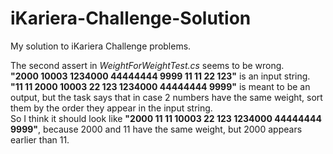 # iKariera-Challenge-Solution
My solution to iKariera Challenge problems.

The second assert in *WeightForWeightTest.cs* seems to be wrong.<br>
**"2000 10003 1234000 44444444 9999 11 11 22 123"** is an input string.<br>
**"11 11 2000 10003 22 123 1234000 44444444 9999"** is meant to be an output, but the task says that in case 2 numbers have the same weight, sort them by the order they appear in the input string.<br>
So I think it should look like **"2000 11 11 10003 22 123 1234000 44444444 9999"**, because 2000 and 11 have the same weight, but 2000 appears earlier than 11.

